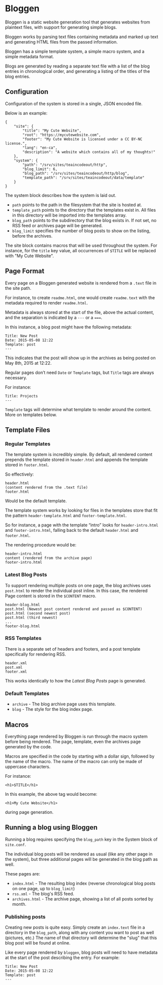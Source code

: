 # Bloggen 

Bloggen is a static website generation tool that generates websites from plaintext files, with support for generating simple blogs.

Bloggen works by parsing text files containing metadata and marked up text and generating HTML files from the passed information.

Bloggen has a simple template system, a simple macro system, and a simple metadata format. 

Blogs are generated by reading a separate text file with a list of the blog entries in chronological order, and generating a listing of the titles of the blog entries.

## Configuration

Configuration of the system is stored in a single, JSON encoded file.

Below is an example:

	{
		"site": {
		    "title": "My Cute Website",
		    "root": "https://mycutewebsite.com",
		    "footer": "My Cute Website is licensed under a CC BY-NC license.",
		    "lang": "en-ca",
		    "description": "A website which contains all of my thoughts!"
		},
		"system": {
		    "path": "/srv/sites/teaincodeout/http",
		    "blog_limit": 6,
		    "blog_path": "/srv/sites/teaincodeout/http/blog",
		    "template_path": "/srv/sites/teaincodeout/data/template"
		}
	}

The system block describes how the system is laid out.

- `path` points to the path in the filesystem that the site is hosted at.
- `template_path` points to the directory that the templates exist in. All files in this directory will be imported into the templates array.
- `blog_path` points to the subdirectory that the blog exists in. If not set, no RSS feed or archives page will be generated. 
- `blog_limit` specifies the number of blog posts to show on the listing, before the archives.

The site block contains macros that will be used throughout the system. For instance, for the `title` key value, all occurrences of `$TITLE` will be replaced with "My Cute Website".

## Page Format

Every page on a Bloggen generated website is rendered from a `.text` file in the site path.

For instance, to create `readme.html`, one would create `readme.text` with the metadata required to render `readme.html`.  
  
Metadata is always stored at the start of the file, above the actual content, and the separation is indicated by a `---` or a  `===`.

In this instance, a blog post might have the following metadata:

    Title: New Post
    Date: 2015-05-08 12:22
    Template: post
    ---

This indicates that the post will show up in the archives as being posted on May 8th, 2015 at 12:22.

Regular pages don’t need `Date` or `Template` tags, but `Title` tags are always necessary.  

For instance:

    Title: Projects
    ---

`Template` tags will determine what template to render around the content. More on templates below.

## Template Files

### Regular Templates

The template system is incredibly simple. By default, all rendered content prepends the template stored in `header.html` and appends the template stored in `footer.html`.
  
So effectively:

	header.html
	(content rendered from the .text file)
	footer.html

Would be the default template.  
    
The template system works by looking for files in the templates store that fit the pattern `header-template.html` and `footer-template.html`. 

So for instance, a page with the template “intro” looks for `header-intro.html` and `footer-intro.html`, falling back to the default `header.html` and `footer.html`.

The rendering procedure would be:

	header-intro.html
	content (rendered from the archive page)
	footer-intro.html


### Latest Blog Posts

To support rendering multiple posts on one page, the blog archives uses `post.html` to render the individual post inline. In this case, the rendered Page content is stored in the `$CONTENT` macro. 

	header-blog.html
	post.html (Newest post content rendered and passed as $CONTENT)
	post.html (second newest post)
	post.html (third newest)
	...
	footer-blog.html

### RSS Templates

There is a separate set of headers and footers, and a post template specifically for rendering RSS. 

	header.xml
	post.xml
	footer.xml

This works identically to how the *Latest Blog Posts* page is generated.

### Default Templates

- `archive` - The blog archive page uses this template.
- `blog` - The style for the blog index page.

## Macros 

Everything page rendered by Bloggen is run through the macro system before being rendered. The page, template, even the archives page generated by the code. 

Macros are specified in the code by starting with a dollar sign, followed by the name of the macro. The name of the macro can only be made of uppercase characters.

For instance:

	<h1>$TITLE</h1>

In this example, the above tag would become:

	<h1>My Cute Website</h1>

during page generation.

## Running a blog using Bloggen

Running a blog requires specifying the `blog_path` key in the System block of `site.conf`.

The individual blog posts will be rendered as usual (like any other page in the system), but three additional pages will be generated in the blog path as well.

These pages are:

- `index.html` - The resulting blog index (reverse chronological blog posts on one page, up to `blog_limit`)
- `rss.xml` - The blog's RSS feed.
- `archives.html` - The archive page, showing a list of all posts sorted by month.

### Publishing posts

Creating new posts is quite easy. Simply create an `index.text` file in a directory in the `blog_path`, along with any content you want to post as well (pictures, etc.) The name of that directory will determine the "slug" that this blog post will be found at online.
  
Like every page rendered by `bloggen`, blog posts will need to have metadata at the start of the post describing the entry. For example:

	Title: New Post
	Date: 2015-05-08 12:22
	Template: post
	---
